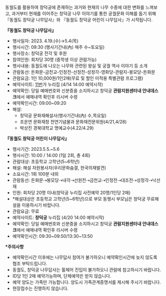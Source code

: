 동궐도를 활용하여 창덕궁에 존재하는 과거와 현재의 나무 수종에 대한 변화를 느껴보고, 과거부터 현재를 이어주는 창덕궁 나무 이야기를 통한 궁궐문화 이해를 돕기 위해 『동궐도 창덕궁 나무답사』와 『동궐도 창덕궁 어린이 나무답사』가 시작됩니다.

**『동궐도 창덕궁 나무답사』**
- 행사일자: 2023. 4.19.(수)→5.4(목)
- 행사시간: 09:30 (행사기간내(內) 매주 수~토요일)
- 행사장소: 창덕궁 전각 및 후원
- 참여인원: 회차당 30명 (중학생 이상 관람가능)
- 행사내용: 동궐도에 나오는 나무와 관련된 왕실 및 궁궐 역사 이야기 등 소개
- 관람동선: 돈화문-금천교-인정전-선정전-성정각-영화당-관람지-봉모당-돈화문
- 관람요금: 1인 10,000원/1인2매(무료 및 할인 미적용 특별관람 프로그램)
- 예약사이트: [11번](https://ticket.11st.co.kr/Product/Detail?id=267536&prdNo=5696365214)가 누리집 (4/14 14:00 예약시작)
- 예약확인: 당일 예매번호와 신분증을 소지하시고 창덕궁 **관람지원센터내 안내데스크**에서 예매내역 확인후 리시버 수령
- 예약확인시간: 09:00~09:20
- 해설:
  - 창덕궁 문화재해설사(행사기간내(內) 수,목요일)
  - 조운연 문화재청 천연기념물과 문화재전문위원(4/21,4/28)
  - 박상진 경북대학교 명예교수(4.22/4.29)

**『동궐도 창덕궁 어린이 나무답사』**
- 행사기간: 2023.5.5.~5.6
- 행사시간: 10:00 / 14:00 (1일 2회, 총 4회)
- 관람대상: 초등학교 고학년(5~6학년)
- 해설: 해설 자원봉사자(우리문화숨결, 한국의재발견)
- 소요시간: 1회 100분 내외
- 관람동선: 돈화문⇢봉모당⇢내각⇢선원전⇢금천교⇢인정전⇢대조전⇢성정각⇢낙선재
- 인원: 회차당 20명 이내(창덕궁 누리집 사전예약 20명/1인당 2매)
- *해설대상은 초등학교 고학년(5~6학년)으로 부모 동행시 부모님은 창덕궁 무료해설을 이용하시기 바랍니다.
- 관람요금: 무료
- 예약사이트: **창덕궁** 누리집 (4/20 14:00 예약시작)
- 예약확인: 당일 예매번호와 신분증을 소지하시고 창덕궁 **관람지원센터내 안내데스크**에서 예매내역 확인후 리시버 수령
- 예약확인시간: 09:30~09:50/13:30~13:50

**\*주의사항**
- 예약확인시간 이후에는 나무답사 참여가 불가하오니 예약확인시간에 늦지 않도록 협조 부탁드립니다.
- 동궐도, 창덕궁 나무답사는 휠체어 진입이 불가하오니 관람에 참고하시기 바랍니다.
- ID당 1인 2매 예약가능하며, 단체예약은 받지 않습니다.
- 예약 양도는 가족만 가능합니다. 양도시 가족관계증명서를 제시해 주시기 바랍니다.
- 현장접수는 진행하지 않습니다.